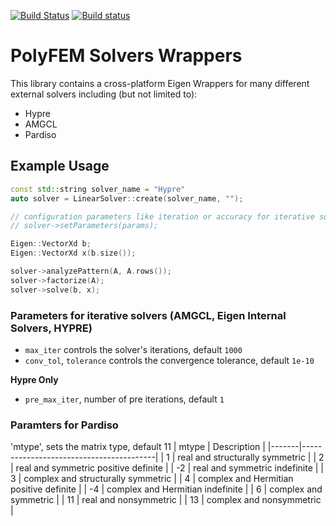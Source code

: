 [![Build Status](https://travis-ci.com/polyfem/solver-warpper.svg?branch=master)](https://travis-ci.com/polyfem/solver-warpper)
[![Build status](https://ci.appveyor.com/api/projects/status/tk7mfelpp469vqb5/branch/master?svg=true)](https://ci.appveyor.com/project/teseoch/polysolve/branch/master)


# PolyFEM Solvers Wrappers

This library contains a cross-platform Eigen Wrappers for many different external solvers including (but not limited to):
 - Hypre
 - AMGCL
 - Pardiso


## Example Usage

```c++
const std::string solver_name = "Hypre"
auto solver = LinearSolver::create(solver_name, "");

// configuration parameters like iteration or accuracy for iterative solvers
// solver->setParameters(params);

Eigen::VectorXd b;
Eigen::VectorXd x(b.size());

solver->analyzePattern(A, A.rows());
solver->factorize(A);
solver->solve(b, x);
```


### Parameters for iterative solvers (AMGCL, Eigen Internal Solvers, HYPRE)

 - `max_iter` controls the solver's iterations, default `1000`
 - `conv_tol`, `tolerance` controls the convergence tolerance, default `1e-10`

**Hypre Only**

- `pre_max_iter`, number of pre iterations, default `1`


### Paramters for Pardiso

'mtype', sets the matrix type, default 11
| mtype | Description                             |
|-------|-----------------------------------------|
|    1  | real and structurally symmetric         |
|    2  | real and symmetric positive definite    |
|   -2  | real and symmetric indefinite           |
|    3  | complex and structurally symmetric      |
|    4  | complex and Hermitian positive definite |
|   -4  | complex and Hermitian indefinite        |
|    6  | complex and symmetric                   |
|   11  | real and nonsymmetric                   |
|   13  | complex and nonsymmetric                |